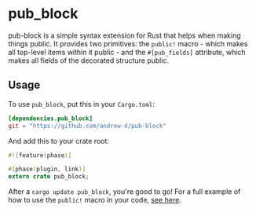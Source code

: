 # pub_block

pub-block is a simple syntax extension for Rust that helps when making things
public.  It provides two primitives: the `public!` macro - which makes all
top-level items within it public - and the `#[pub_fields]` attribute, which
makes all fields of the decorated structure public.

## Usage

To use `pub_block`, put this in your `Cargo.toml`:

```toml
[dependencies.pub_block]
git = "https://github.com/andrew-d/pub-block"
```

And add this to your crate root:

```rust
#![feature(phase)]

#[phase(plugin, link)]
extern crate pub_block;
```

After a `cargo update pub_block`, you're good to go! For a full example of
how to use the `public!` macro in your code, [see
here](https://github.com/andrew-d/pub-block/blob/master/examples/test.rs).
